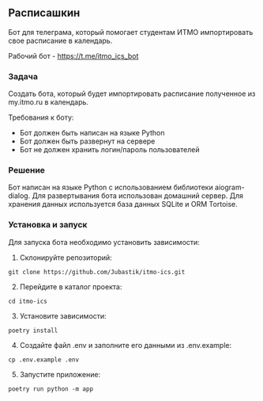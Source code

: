 ## Расписашкин

Бот для телеграма, который помогает студентам ИТМО импортировать свое расписание в календарь.

Рабочий бот - https://t.me/itmo_ics_bot

### Задача

Создать бота, который будет импортировать расписание полученное из my.itmo.ru в календарь.

Требования к боту:

- Бот должен быть написан на языке Python
- Бот должен быть развернут на сервере
- Бот не должен хранить логин/пароль пользователей

### Решение

Бот написан на языке Python с использованием библиотеки aiogram-dialog.
Для развертывания бота использован домашний сервер. Для хранения данных используется база данных SQLite и ORM Tortoise.

### Установка и запуск

Для запуска бота необходимо установить зависимости:

1. Склонируйте репозиторий:

```shell
git clone https://github.com/Jubastik/itmo-ics.git
```

2. Перейдите в каталог проекта:

```shell
cd itmo-ics
```

3. Установите зависимости:

```shell
poetry install
```

4. Создайте файл .env и заполните его данными из .env.example:

```shell
cp .env.example .env
```

5. Запустите приложение:

```shell
poetry run python -m app
```

